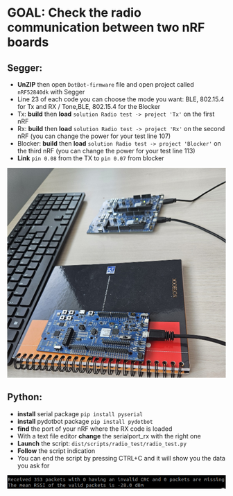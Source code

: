 # GOAL: Check the radio communication between two nRF boards

## Segger:
  * **UnZIP** then open `DotBot-firmware` file and open project called `nRF52840dk` with Segger
  * Line 23 of each code you can choose the mode you want: BLE, 802.15.4 for Tx and RX /  Tone,BLE, 802.15.4 for the Blocker
  * Tx: **build** then **load** `solution Radio test -> project 'Tx'` on the first nRF
  * Rx: **build** then **load** `solution Radio test -> project 'Rx'` on the second nRF (you can change the power for your test line 107)
  * Blocker: **build** then **load** `solution Radio test -> project 'Blocker'` on the third nRF (you can change the power for your test line 113)
  * **Link** `pin 0.08` from the TX to `pin 0.07` from blocker

  ![Démo](../doc/sphinx/_static/images/radio_test_setup.jpg)
    
 ## Python:
  * **install** serial package `pip install pyserial`
  * **install** pydotbot package `pip install pydotbot`
  * **find** the port of your nRF where the RX code is loaded
  * With a text file editor **change** the serialport_rx with the right one
  * **Launch** the script: `dist/scripts/radio_test/radio_test.py`
  * **Follow** the script indication
  * You can end the script by pressing CTRL+C and it will show you the data you ask for

  ![Python](../doc/sphinx/_static/images/radio_test_demo_python.png)
  
